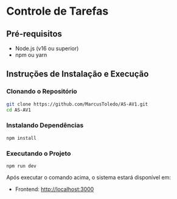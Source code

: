 # Controle de Tarefas

## Pré-requisitos

- Node.js (v16 ou superior)
- npm ou yarn

## Instruções de Instalação e Execução

### Clonando o Repositório

```bash
git clone https://github.com/MarcusToledo/AS-AV1.git
cd AS-AV1
```

### Instalando Dependências

```shellscript
npm install
```

### Executando o Projeto

```shellscript
npm run dev
```

Após executar o comando acima, o sistema estará disponível em:

- Frontend: [http://localhost:3000](http://localhost:3000)